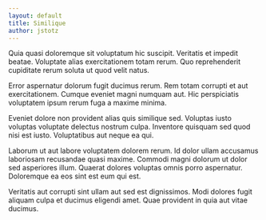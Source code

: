 ```yaml
---
layout: default
title: Similique
author: jstotz
---
```


Quia quasi doloremque sit voluptatum hic suscipit. Veritatis et impedit beatae. Voluptate alias exercitationem totam rerum. Quo reprehenderit cupiditate rerum soluta ut quod velit natus.

Error aspernatur dolorum fugit ducimus rerum. Rem totam corrupti et aut exercitationem. Cumque eveniet magni numquam aut. Hic perspiciatis voluptatem ipsum rerum fuga a maxime minima.

Eveniet dolore non provident alias quis similique sed. Voluptas iusto voluptas voluptate delectus nostrum culpa. Inventore quisquam sed quod nisi est iusto. Voluptatibus aut neque ea qui.

Laborum ut aut labore voluptatem dolorem rerum. Id dolor ullam accusamus laboriosam recusandae quasi maxime. Commodi magni dolorum ut dolor sed asperiores illum. Quaerat dolores voluptas omnis porro aspernatur. Doloremque ea eos sint est eum qui est.

Veritatis aut corrupti sint ullam aut sed est dignissimos. Modi dolores fugit aliquam culpa et ducimus eligendi amet. Quae provident in quia aut vitae ducimus.
